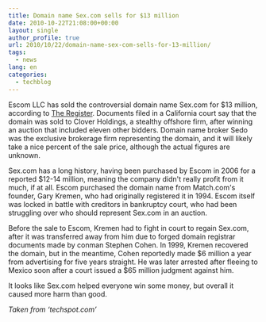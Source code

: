 ```yaml
---
title: Domain name Sex.com sells for $13 million
date: 2010-10-22T21:08:00+00:00
layout: single
author_profile: true
url: 2010/10/22/domain-name-sex-com-sells-for-13-million/
tags:
  - news
lang: en
categories: 
  - techblog
---
```

Escom LLC has sold the controversial domain name Sex.com for $13 million, according to [The Register](http://www.theregister.co.uk/2010/10/20/domain_name_sale/). Documents filed in a California court say that the domain was sold to Clover Holdings, a stealthy offshore firm, after winning an auction that included eleven other bidders. Domain name broker Sedo was the exclusive brokerage firm representing the domain, and it will likely take a nice percent of the sale price, although the actual figures are unknown.

Sex.com has a long history, having been purchased by Escom in 2006 for a reported $12-14 million, meaning the company didn't really profit from it much, if at all. Escom purchased the domain name from Match.com's founder, Gary Kremen, who had originally registered it in 1994. Escom itself was locked in battle with creditors in bankruptcy court, who had been struggling over who should represent Sex.com in an auction.

Before the sale to Escom, Kremen had to fight in court to regain Sex.com, after it was transferred away from him due to forged domain registrar documents made by conman Stephen Cohen. In 1999, Kremen recovered the domain, but in the meantime, Cohen reportedly made $6 million a year from advertising for five years straight. He was later arrested after fleeing to Mexico soon after a court issued a $65 million judgment against him.

It looks like Sex.com helped everyone win some money, but overall it caused more harm than good.

_Taken from ‘techspot.com’_